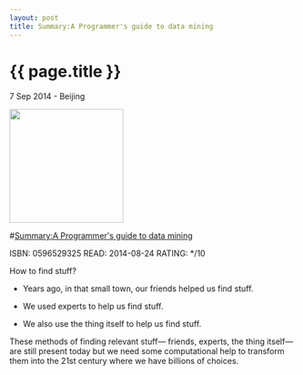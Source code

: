 ```yaml
---
layout: post
title: Summary:A Programmer's guide to data mining
---
```


{{ page.title }}
================

<p class="meta">7 Sep 2014 - Beijing</p>



<img src="http://media-cache-ec0.pinimg.com/736x/a0/04/d2/a004d2aa900ac248f670d403e2487ea5.jpg" width="200" />


#[Summary:A Programmer's guide to data mining](http://guidetodatamining.com/)

ISBN: 0596529325 READ: 2014-08-24 RATING: */10

How to find stuff?

- Years ago, in that small town, our friends helped us find stuff. 

- We used experts to help us find stuff.

- We also use the thing itself to help us find stuff. 

These methods of finding relevant stuff— friends, experts, the thing itself—are still present today but we need some computational help to transform them into the 21st century where we have billions of choices.